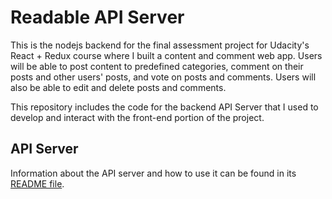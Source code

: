# Readable API Server

This is the nodejs backend for the final assessment project for Udacity's React + Redux course where I built a content and comment web app. Users will be able to post content to predefined categories, comment on their posts and other users' posts, and vote on posts and comments. Users will also be able to edit and delete posts and comments.

This repository includes the code for the backend API Server that I used to develop and interact with the front-end portion of the project.

## API Server

Information about the API server and how to use it can be found in its [README file](api-server/README.md).
